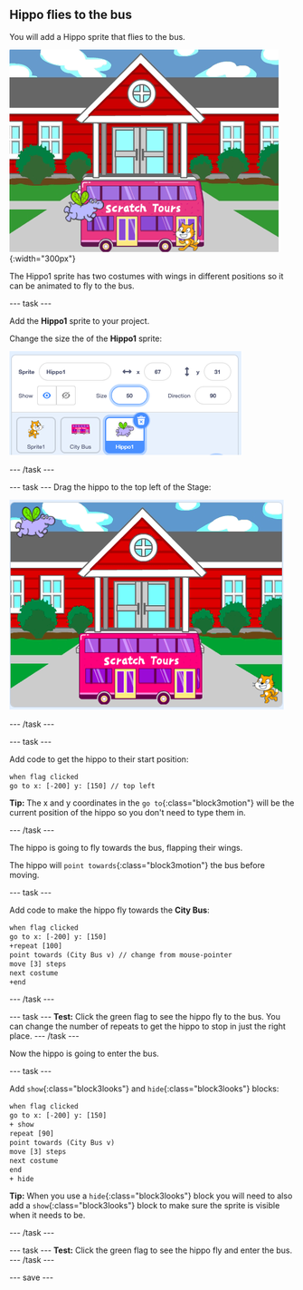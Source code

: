 ## Hippo flies to the bus

You will add a Hippo sprite that flies to the bus.

![Hippo flying to the bus](images/hippo-flies.png){:width="300px"}

The Hippo1 sprite has two costumes with wings in different positions so it can be animated to fly to the bus.

--- task ---

Add the **Hippo1** sprite to your project. 

Change the size the of the **Hippo1** sprite:

![Hippo Sprite pane with size set to 50](images/hippo-sprite-size.png)

--- /task ---

--- task ---
Drag the hippo to the top left of the Stage:

![Hippo sprite at top left of the Stage](images/hippo-sprite-stage.png)

--- /task ---

--- task ---

Add code to get the hippo to their start position:

```blocks3
when flag clicked
go to x: [-200] y: [150] // top left
```

**Tip:** The x and y coordinates in the `go to`{:class="block3motion"} will be the current position of the hippo so you don't need to type them in.

--- /task ---

The hippo is going to fly towards the bus, flapping their wings. 

The hippo will `point towards`{:class="block3motion"} the bus before moving.

--- task ---

Add code to make the hippo fly towards the **City Bus**:

```blocks3
when flag clicked
go to x: [-200] y: [150] 
+repeat [100] 
point towards (City Bus v) // change from mouse-pointer
move [3] steps
next costume
+end
```

--- /task ---

--- task ---
**Test:** Click the green flag to see the hippo fly to the bus. You can change the number of repeats to get the hippo to stop in just the right place. 
--- /task ---

Now the hippo is going to enter the bus.

--- task ---

Add `show`{:class="block3looks"} and `hide`{:class="block3looks"} blocks:

```blocks3
when flag clicked
go to x: [-200] y: [150] 
+ show
repeat [90] 
point towards (City Bus v)
move [3] steps
next costume
end
+ hide
```

**Tip:** When you use a `hide`{:class="block3looks"} block you will need to also add a `show`{:class="block3looks"} block to make sure the sprite is visible when it needs to be.

--- /task ---

--- task ---
**Test:** Click the green flag to see the hippo fly and enter the bus. 
--- /task ---

--- save ---
